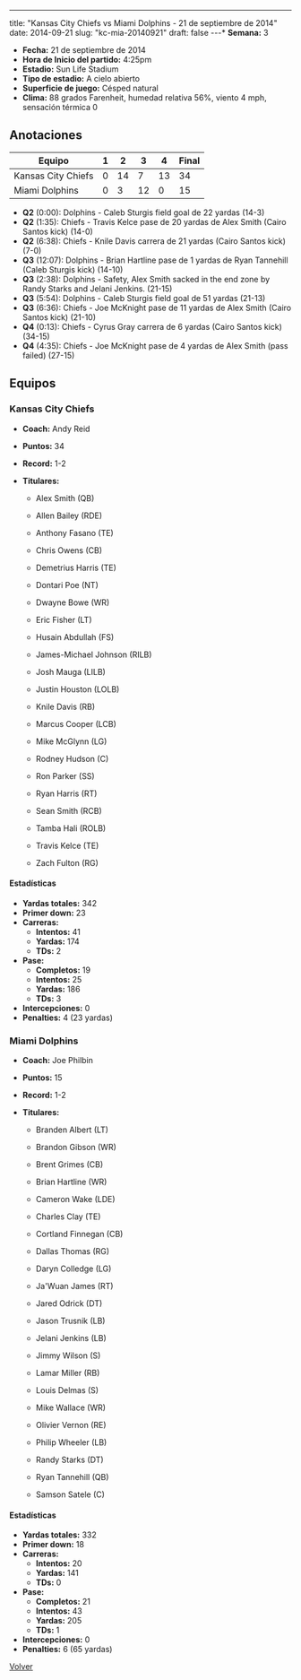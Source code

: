 ---
title: "Kansas City Chiefs vs Miami Dolphins - 21 de septiembre de 2014"
date: 2014-09-21
slug: "kc-mia-20140921"
draft: false
---* **Semana:** 3
* **Fecha:** 21 de septiembre de 2014
* **Hora de Inicio del partido:** 4:25pm
* **Estadio:** Sun Life Stadium
* **Tipo de estadio:** A cielo abierto
* **Superficie de juego:** Césped natural
* **Clima:** 88 grados Farenheit, humedad relativa 56%, viento 4 mph, sensación térmica 0




## Anotaciones
| Equipo | 1 | 2 | 3 | 4 | Final |
|--------|---|---|---|---|-------|
| Kansas City Chiefs  | 0 | 14 | 7 | 13  | 34 |
| Miami Dolphins  | 0 | 3 | 12 | 0  | 15 |
* **Q2** (0:00): Dolphins - Caleb Sturgis field goal de 22 yardas (14-3)
* **Q2** (1:35): Chiefs - Travis Kelce pase de 20 yardas de Alex Smith (Cairo Santos kick) (14-0)
* **Q2** (6:38): Chiefs - Knile Davis carrera de 21 yardas (Cairo Santos kick) (7-0)
* **Q3** (12:07): Dolphins - Brian Hartline pase de 1 yardas de Ryan Tannehill (Caleb Sturgis kick) (14-10)
* **Q3** (2:38): Dolphins - Safety, Alex Smith sacked in the end zone by Randy Starks and Jelani Jenkins. (21-15)
* **Q3** (5:54): Dolphins - Caleb Sturgis field goal de 51 yardas (21-13)
* **Q3** (6:36): Chiefs - Joe McKnight pase de 11 yardas de Alex Smith (Cairo Santos kick) (21-10)
* **Q4** (0:13): Chiefs - Cyrus Gray carrera de 6 yardas (Cairo Santos kick) (34-15)
* **Q4** (4:35): Chiefs - Joe McKnight pase de 4 yardas de Alex Smith (pass failed) (27-15)


## Equipos


### Kansas City Chiefs
* **Coach:** Andy Reid
* **Puntos:** 34
* **Record:** 1-2
* **Titulares:** 

  * Alex Smith (QB) 

  * Allen Bailey (RDE) 

  * Anthony Fasano (TE) 

  * Chris Owens (CB) 

  * Demetrius Harris (TE) 

  * Dontari Poe (NT) 

  * Dwayne Bowe (WR) 

  * Eric Fisher (LT) 

  * Husain Abdullah (FS) 

  * James-Michael Johnson (RILB) 

  * Josh Mauga (LILB) 

  * Justin Houston (LOLB) 

  * Knile Davis (RB) 

  * Marcus Cooper (LCB) 

  * Mike McGlynn (LG) 

  * Rodney Hudson (C) 

  * Ron Parker (SS) 

  * Ryan Harris (RT) 

  * Sean Smith (RCB) 

  * Tamba Hali (ROLB) 

  * Travis Kelce (TE) 

  * Zach Fulton (RG) 

#### Estadísticas
* **Yardas totales:** 342
* **Primer down:** 23
* **Carreras:**
  * **Intentos:** 41
  * **Yardas:** 174
  * **TDs:** 2
* **Pase:**
  * **Completos:** 19
  * **Intentos:** 25
  * **Yardas:** 186
  * **TDs:** 3
* **Intercepciones:** 0
* **Penalties:** 4 (23 yardas)

### Miami Dolphins
* **Coach:** Joe Philbin
* **Puntos:** 15
* **Record:** 1-2
* **Titulares:** 

  * Branden Albert (LT) 

  * Brandon Gibson (WR) 

  * Brent Grimes (CB) 

  * Brian Hartline (WR) 

  * Cameron Wake (LDE) 

  * Charles Clay (TE) 

  * Cortland Finnegan (CB) 

  * Dallas Thomas (RG) 

  * Daryn Colledge (LG) 

  * Ja'Wuan James (RT) 

  * Jared Odrick (DT) 

  * Jason Trusnik (LB) 

  * Jelani Jenkins (LB) 

  * Jimmy Wilson (S) 

  * Lamar Miller (RB) 

  * Louis Delmas (S) 

  * Mike Wallace (WR) 

  * Olivier Vernon (RE) 

  * Philip Wheeler (LB) 

  * Randy Starks (DT) 

  * Ryan Tannehill (QB) 

  * Samson Satele (C) 

#### Estadísticas
* **Yardas totales:** 332
* **Primer down:** 18
* **Carreras:**
  * **Intentos:** 20
  * **Yardas:** 141
  * **TDs:** 0
* **Pase:**
  * **Completos:** 21
  * **Intentos:** 43
  * **Yardas:** 205
  * **TDs:** 1
* **Intercepciones:** 0
* **Penalties:** 6 (65 yardas)


[Volver](/historia/2014)
